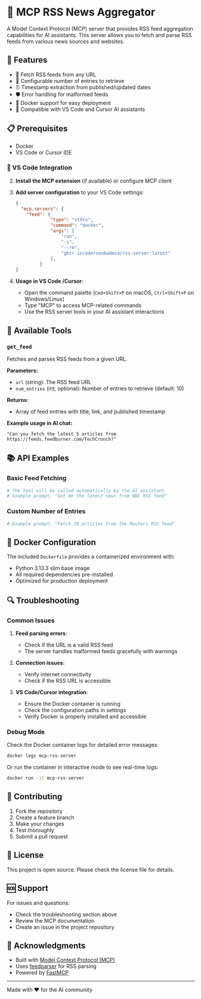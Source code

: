 # 📰 MCP RSS News Aggregator

A Model Context Protocol (MCP) server that provides RSS feed aggregation capabilities for AI assistants. This server allows you to fetch and parse RSS feeds from various news sources and websites.

## 🚀 Features

- 📡 Fetch RSS feeds from any URL
- 🔢 Configurable number of entries to retrieve
- ⏰ Timestamp extraction from published/updated dates
- 🛡️ Error handling for malformed feeds
- 🐳 Docker support for easy deployment
- 🔗 Compatible with VS Code and Cursor AI assistants

## 📋 Prerequisites

- Docker
- VS Code or Cursor IDE

### 📱 VS Code Integration

2. **Install the MCP extension** (if available) or configure MCP client

3. **Add server configuration** to your VS Code settings:

   ```json
   {
     "mcp.servers": {
       "feed": {
                "type": "stdio",
                "command": "docker",
                "args": [
                    "run",
                    "-i",
                    "--rm",
                    "ghcr.io/edersonbadeca/rss-server:latest"
                ],
            }
   }
   ```

4. **Usage in VS Code /Cursor**:
   - Open the command palette (`Cmd+Shift+P` on macOS, `Ctrl+Shift+P` on Windows/Linux)
   - Type "MCP" to access MCP-related commands
   - Use the RSS server tools in your AI assistant interactions

## 🔧 Available Tools

### `get_feed`

Fetches and parses RSS feeds from a given URL.

**Parameters:**

- `url` (string): The RSS feed URL
- `num_entries` (int, optional): Number of entries to retrieve (default: 10)

**Returns:**

- Array of feed entries with title, link, and published timestamp

**Example usage in AI chat:**

```
"Can you fetch the latest 5 articles from https://feeds.feedburner.com/TechCrunch?"
```

## 📚 API Examples

### Basic Feed Fetching

```python
# The tool will be called automatically by the AI assistant
# Example prompt: "Get me the latest news from BBC RSS feed"
```

### Custom Number of Entries

```python
# Example prompt: "Fetch 20 articles from the Reuters RSS feed"
```

## 🐳 Docker Configuration

The included `Dockerfile` provides a containerized environment with:

- Python 3.13.3 slim base image
- All required dependencies pre-installed
- Optimized for production deployment

## 🔍 Troubleshooting

### Common Issues

1. **Feed parsing errors**:
   - Check if the URL is a valid RSS feed
   - The server handles malformed feeds gracefully with warnings

2. **Connection issues**:
   - Verify internet connectivity
   - Check if the RSS URL is accessible

3. **VS Code/Cursor integration**:
   - Ensure the Docker container is running
   - Check the configuration paths in settings
   - Verify Docker is properly installed and accessible

### Debug Mode

Check the Docker container logs for detailed error messages:

```bash
docker logs mcp-rss-server
```

Or run the container in interactive mode to see real-time logs:

```bash
docker run -it mcp-rss-server
```

## 🤝 Contributing

1. Fork the repository
2. Create a feature branch
3. Make your changes
4. Test thoroughly
5. Submit a pull request

## 📄 License

This project is open source. Please check the license file for details.

## 🆘 Support

For issues and questions:

- Check the troubleshooting section above
- Review the MCP documentation
- Create an issue in the project repository

## 🎉 Acknowledgments

- Built with [Model Context Protocol (MCP)](https://modelcontextprotocol.io/)
- Uses [feedparser](https://feedparser.readthedocs.io/) for RSS parsing
- Powered by [FastMCP](https://github.com/jlowin/fastmcp)

---

Made with ❤️ for the AI community